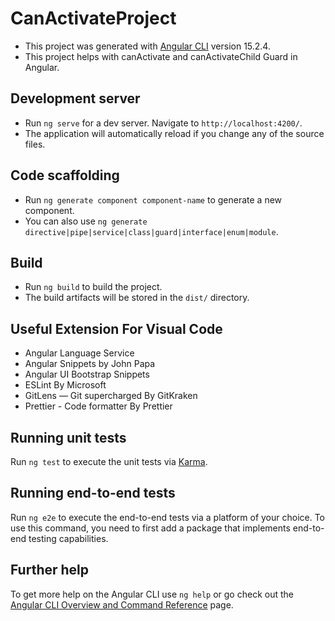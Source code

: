 # CanActivateProject

- This project was generated with [Angular CLI](https://github.com/angular/angular-cli) version 15.2.4.
- This project helps with canActivate and canActivateChild Guard in Angular.

## Development server

- Run `ng serve` for a dev server. Navigate to `http://localhost:4200/`. 
- The application will automatically reload if you change any of the source files.

## Code scaffolding

- Run `ng generate component component-name` to generate a new component. 
- You can also use `ng generate directive|pipe|service|class|guard|interface|enum|module`.

## Build

- Run `ng build` to build the project. 
- The build artifacts will be stored in the `dist/` directory.

## Useful Extension For Visual Code
- Angular Language Service
- Angular Snippets by John Papa
- Angular UI Bootstrap Snippets
- ESLint By Microsoft
- GitLens — Git supercharged By GitKraken
- Prettier - Code formatter By Prettier

## Running unit tests

Run `ng test` to execute the unit tests via [Karma](https://karma-runner.github.io).

## Running end-to-end tests

Run `ng e2e` to execute the end-to-end tests via a platform of your choice. To use this command, you need to first add a package that implements end-to-end testing capabilities.

## Further help

To get more help on the Angular CLI use `ng help` or go check out the [Angular CLI Overview and Command Reference](https://angular.io/cli) page.
